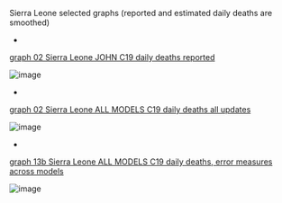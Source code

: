 Sierra Leone selected graphs (reported and estimated daily deaths are smoothed) 

*

[graph 02 Sierra Leone JOHN C19 daily deaths reported](https://github.com/pourmalek/CovidLongitudinal/blob/main/output/countries/Sierra%20Leone/graph%2002%20Sierra%20Leone%20JOHN%20C19%20daily%20deaths%20reported.pdf)

![image](https://github.com/pourmalek/CovidLongitudinal/assets/30849720/917a5338-097f-4590-89d0-b58c78678f23)

*

[graph 02 Sierra Leone ALL MODELS C19 daily deaths all updates](https://github.com/pourmalek/CovidLongitudinal/blob/main/output/countries/Sierra%20Leone/graph%2002%20Sierra%20Leone%20ALL%20MODELS%20C19%20daily%20deaths%20all%20updates.pdf)

![image](https://github.com/pourmalek/CovidLongitudinal/assets/30849720/276e9882-e711-47cb-b025-47f65c6f2993)

*

[graph 13b Sierra Leone ALL MODELS C19 daily deaths, error measures across models](https://github.com/pourmalek/CovidLongitudinal/blob/main/output/countries/Sierra%20Leone/graph%2013b%20Sierra%20Leone%20ALL%20MODELS%20C19%20daily%20deaths%2C%20error%20measures%20across%20models.pdf)

![image](https://github.com/pourmalek/CovidLongitudinal/assets/30849720/6739d732-84e8-43b4-a9bf-a1dd39b59b43)
